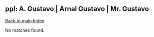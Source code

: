 
## ppl: A. Gustavo | Arnal Gustavo | Mr. Gustavo

[Back to main Index](README.md)

No matches found.
